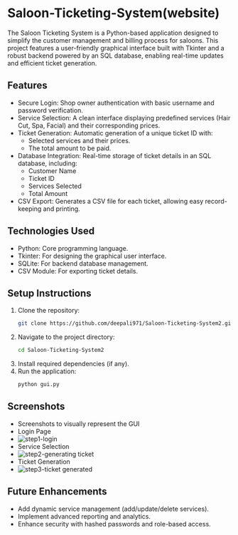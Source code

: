 # Saloon-Ticketing-System(website)

The Saloon Ticketing System is a Python-based application designed to simplify the customer management and billing process for saloons. This project features a user-friendly graphical interface built with Tkinter and a robust backend powered by an SQL database, enabling real-time updates and efficient ticket generation.

## Features
- Secure Login: Shop owner authentication with basic username and password verification.
- Service Selection: A clean interface displaying predefined services (Hair Cut, Spa, Facial) and their corresponding prices.
- Ticket Generation: Automatic generation of a unique ticket ID with:
  - Selected services and their prices.
  - The total amount to be paid.
- Database Integration: Real-time storage of ticket details in an SQL database, including:
  - Customer Name
  - Ticket ID
  - Services Selected
  - Total Amount
- CSV Export: Generates a CSV file for each ticket, allowing easy record-keeping and printing.

## Technologies Used
- Python: Core programming language.
- Tkinter: For designing the graphical user interface.
- SQLite: For backend database management.
- CSV Module: For exporting ticket details.

## Setup Instructions
1. Clone the repository:
   ```bash
   git clone https://github.com/deepali971/Saloon-Ticketing-System2.git
   ```
2. Navigate to the project directory:
   ```bash
   cd Saloon-Ticketing-System2
   ```
3. Install required dependencies (if any).
4. Run the application:
   ```bash
   python gui.py
   ```

## Screenshots
- Screenshots to visually represent the GUI
- Login Page
- ![step1-login](https://github.com/user-attachments/assets/a414b046-af47-4542-99db-ae7139848893)
- Service Selection
- ![step2-generating ticket](https://github.com/user-attachments/assets/d8ddc0ba-dfb6-4119-b654-4786b3e8dc1b)
- Ticket Generation
- ![step3-ticket generated](https://github.com/user-attachments/assets/d94acbbd-67e7-4b71-bdf4-4f42c771e1e0)
  
## Future Enhancements
- Add dynamic service management (add/update/delete services).
- Implement advanced reporting and analytics.
- Enhance security with hashed passwords and role-based access.


